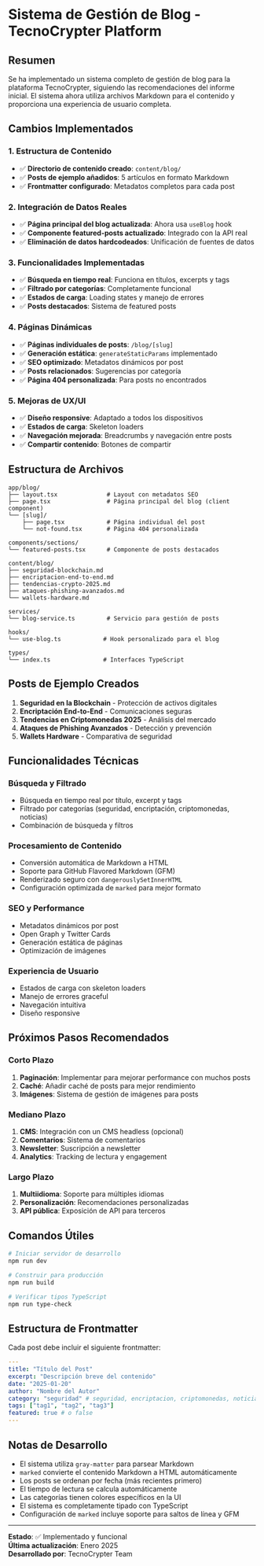 # Sistema de Gestión de Blog - TecnoCrypter Platform

## Resumen

Se ha implementado un sistema completo de gestión de blog para la plataforma TecnoCrypter, siguiendo las recomendaciones del informe inicial. El sistema ahora utiliza archivos Markdown para el contenido y proporciona una experiencia de usuario completa.

## Cambios Implementados

### 1. Estructura de Contenido
- ✅ **Directorio de contenido creado**: `content/blog/`
- ✅ **Posts de ejemplo añadidos**: 5 artículos en formato Markdown
- ✅ **Frontmatter configurado**: Metadatos completos para cada post

### 2. Integración de Datos Reales
- ✅ **Página principal del blog actualizada**: Ahora usa `useBlog` hook
- ✅ **Componente featured-posts actualizado**: Integrado con la API real
- ✅ **Eliminación de datos hardcodeados**: Unificación de fuentes de datos

### 3. Funcionalidades Implementadas
- ✅ **Búsqueda en tiempo real**: Funciona en títulos, excerpts y tags
- ✅ **Filtrado por categorías**: Completamente funcional
- ✅ **Estados de carga**: Loading states y manejo de errores
- ✅ **Posts destacados**: Sistema de featured posts

### 4. Páginas Dinámicas
- ✅ **Páginas individuales de posts**: `/blog/[slug]`
- ✅ **Generación estática**: `generateStaticParams` implementado
- ✅ **SEO optimizado**: Metadatos dinámicos por post
- ✅ **Posts relacionados**: Sugerencias por categoría
- ✅ **Página 404 personalizada**: Para posts no encontrados

### 5. Mejoras de UX/UI
- ✅ **Diseño responsive**: Adaptado a todos los dispositivos
- ✅ **Estados de carga**: Skeleton loaders
- ✅ **Navegación mejorada**: Breadcrumbs y navegación entre posts
- ✅ **Compartir contenido**: Botones de compartir

## Estructura de Archivos

```
app/blog/
├── layout.tsx              # Layout con metadatos SEO
├── page.tsx                # Página principal del blog (client component)
└── [slug]/
    ├── page.tsx            # Página individual del post
    └── not-found.tsx       # Página 404 personalizada

components/sections/
└── featured-posts.tsx      # Componente de posts destacados

content/blog/
├── seguridad-blockchain.md
├── encriptacion-end-to-end.md
├── tendencias-crypto-2025.md
├── ataques-phishing-avanzados.md
└── wallets-hardware.md

services/
└── blog-service.ts         # Servicio para gestión de posts

hooks/
└── use-blog.ts            # Hook personalizado para el blog

types/
└── index.ts               # Interfaces TypeScript
```

## Posts de Ejemplo Creados

1. **Seguridad en la Blockchain** - Protección de activos digitales
2. **Encriptación End-to-End** - Comunicaciones seguras
3. **Tendencias en Criptomonedas 2025** - Análisis del mercado
4. **Ataques de Phishing Avanzados** - Detección y prevención
5. **Wallets Hardware** - Comparativa de seguridad

## Funcionalidades Técnicas

### Búsqueda y Filtrado
- Búsqueda en tiempo real por título, excerpt y tags
- Filtrado por categorías (seguridad, encriptación, criptomonedas, noticias)
- Combinación de búsqueda y filtros

### Procesamiento de Contenido
- Conversión automática de Markdown a HTML
- Soporte para GitHub Flavored Markdown (GFM)
- Renderizado seguro con `dangerouslySetInnerHTML`
- Configuración optimizada de `marked` para mejor formato

### SEO y Performance
- Metadatos dinámicos por post
- Open Graph y Twitter Cards
- Generación estática de páginas
- Optimización de imágenes

### Experiencia de Usuario
- Estados de carga con skeleton loaders
- Manejo de errores graceful
- Navegación intuitiva
- Diseño responsive

## Próximos Pasos Recomendados

### Corto Plazo
1. **Paginación**: Implementar para mejorar performance con muchos posts
2. **Caché**: Añadir caché de posts para mejor rendimiento
3. **Imágenes**: Sistema de gestión de imágenes para posts

### Mediano Plazo
1. **CMS**: Integración con un CMS headless (opcional)
2. **Comentarios**: Sistema de comentarios
3. **Newsletter**: Suscripción a newsletter
4. **Analytics**: Tracking de lectura y engagement

### Largo Plazo
1. **Multiidioma**: Soporte para múltiples idiomas
2. **Personalización**: Recomendaciones personalizadas
3. **API pública**: Exposición de API para terceros

## Comandos Útiles

```bash
# Iniciar servidor de desarrollo
npm run dev

# Construir para producción
npm run build

# Verificar tipos TypeScript
npm run type-check
```

## Estructura de Frontmatter

Cada post debe incluir el siguiente frontmatter:

```yaml
---
title: "Título del Post"
excerpt: "Descripción breve del contenido"
date: "2025-01-20"
author: "Nombre del Autor"
category: "seguridad" # seguridad, encriptacion, criptomonedas, noticias
tags: ["tag1", "tag2", "tag3"]
featured: true # o false
---
```

## Notas de Desarrollo

- El sistema utiliza `gray-matter` para parsear Markdown
- `marked` convierte el contenido Markdown a HTML automáticamente
- Los posts se ordenan por fecha (más recientes primero)
- El tiempo de lectura se calcula automáticamente
- Las categorías tienen colores específicos en la UI
- El sistema es completamente tipado con TypeScript
- Configuración de `marked` incluye soporte para saltos de línea y GFM

---

**Estado**: ✅ Implementado y funcional  
**Última actualización**: Enero 2025  
**Desarrollado por**: TecnoCrypter Team